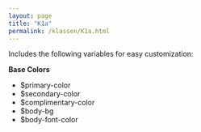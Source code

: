 ```yaml
---
layout: page
title: "K1a"
permalink: /klassen/K1a.html
--- 
```


Includes the following variables for easy customization:

**Base Colors**

* $primary-color
* $secondary-color
* $complimentary-color
* $body-bg
* $body-font-color
